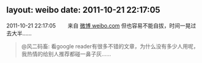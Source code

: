 layout: weibo
date: 2011-10-21 22:17:05
---
2011-10-21 22:17:05  &nbsp;&nbsp;&nbsp;&nbsp;&nbsp;&nbsp; 来自 <a href="http://weibo.com/" rel="nofollow">微博 weibo.com</a>
但也容易不能自拔，时间一晃过去大半……
>  @风二码畜: 看google reader有很多不错的文章，为什么没有多少人用呢，我热情的给别人推荐都碰一鼻子灰…… ​​​
